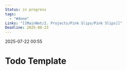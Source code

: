 ```yaml
---
Status: in progress
tags:
  - "#done"
Links: "[[MainNet/2. Projects/Pink Slips/Pink Slips]]"
Deadline: 2025-08-23
---
```

2025-07-22 00:55
# Todo Template


